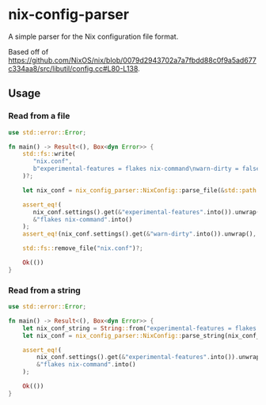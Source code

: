 # nix-config-parser

A simple parser for the Nix configuration file format.

Based off of https://github.com/NixOS/nix/blob/0079d2943702a7a7fbdd88c0f9a5ad677c334aa8/src/libutil/config.cc#L80-L138.

## Usage

### Read from a file

```rust
use std::error::Error;

fn main() -> Result<(), Box<dyn Error>> {
    std::fs::write(
       "nix.conf",
       b"experimental-features = flakes nix-command\nwarn-dirty = false\n",
    )?;

    let nix_conf = nix_config_parser::NixConfig::parse_file(&std::path::Path::new("nix.conf"))?;

    assert_eq!(
       nix_conf.settings().get(&"experimental-features".into()).unwrap(),
       &"flakes nix-command".into()
    );
    assert_eq!(nix_conf.settings().get(&"warn-dirty".into()).unwrap(), &"false".into());

    std::fs::remove_file("nix.conf")?;

    Ok(())
}
```

### Read from a string

```rust
use std::error::Error;

fn main() -> Result<(), Box<dyn Error>> {
    let nix_conf_string = String::from("experimental-features = flakes nix-command");
    let nix_conf = nix_config_parser::NixConfig::parse_string(nix_conf_string, None)?;

    assert_eq!(
        nix_conf.settings().get(&"experimental-features".into()).unwrap(),
        &"flakes nix-command".into()
    );

    Ok(())
}
```
